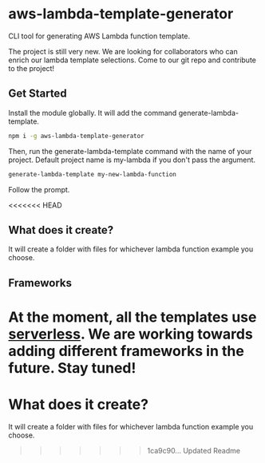 # aws-lambda-template-generator

CLI tool for generating AWS Lambda function template.

The project is still very new. We are looking for collaborators who can enrich our lambda template selections. Come to our git repo and contribute to the project!

## Get Started

Install the module globally. It will add the command generate-lambda-template.

```bash
npm i -g aws-lambda-template-generator
```

Then, run the generate-lambda-template command with the name of your project. Default project name is my-lambda if you don't pass the argument.

```bash
generate-lambda-template my-new-lambda-function
```

Follow the prompt.

<<<<<<< HEAD
## What does it create?

It will create a folder with files for whichever lambda function example you choose.

## Frameworks

At the moment, all the templates use [serverless](https://www.serverless.com/). We are working towards adding different frameworks in the future. Stay tuned!
=======
# What does it create?

It will create a folder with files for whichever lambda function example you choose.
>>>>>>> 1ca9c90... Updated Readme
